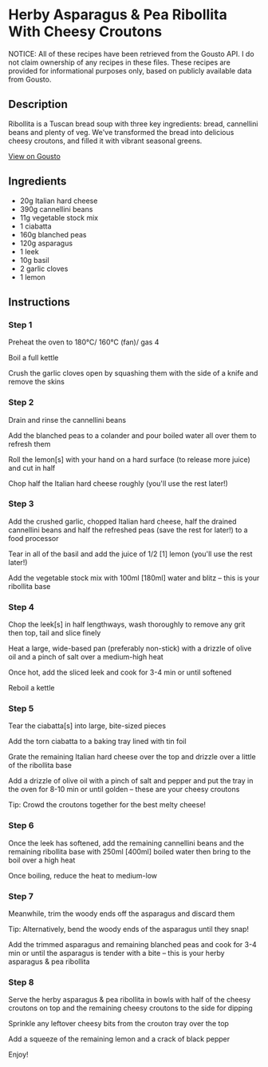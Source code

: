 # Herby Asparagus & Pea Ribollita With Cheesy Croutons

NOTICE: All of these recipes have been retrieved from the Gousto API. I do not claim ownership of any recipes in these files. These recipes are provided for informational purposes only, based on publicly available data from Gousto.

## Description

Ribollita is a Tuscan bread soup with three key ingredients: bread, cannellini beans and plenty of veg. We've transformed the bread into delicious cheesy croutons, and filled it with vibrant seasonal greens.

[View on Gousto](https://www.gousto.co.uk/recipes/cookbook/herby-british-asparagus-pea-ribollita)

## Ingredients

- 20g Italian hard cheese
- 390g cannellini beans
- 11g vegetable stock mix
- 1 ciabatta
- 160g blanched peas
- 120g asparagus
- 1 leek
- 10g basil
- 2 garlic cloves
- 1 lemon

## Instructions


### Step 1

Preheat the oven to 180°C/ 160°C (fan)/ gas 4

Boil a full kettle

Crush the garlic cloves open by squashing them with the side of a knife and remove the skins


### Step 2

Drain and rinse the cannellini beans

Add the blanched peas to a colander and pour boiled water all over them to refresh them

Roll the lemon<span class="text-danger">[s]</span> with your hand on a hard surface (to release more juice) and cut in half

Chop half the Italian hard cheese roughly (you'll use the rest later!)


### Step 3

Add the crushed garlic, chopped Italian hard cheese, half the drained cannellini beans and half the refreshed peas (save the rest for later!) to a food processor

Tear in all of the basil and add the juice of 1/2 <span class="text-danger">[1]</span> lemon (you'll use the rest later!)

Add the vegetable stock mix with 100ml <span class="text-danger">[180ml]</span> water and blitz – this is your ribollita base


### Step 4

Chop the leek<span class="text-danger">[s]</span> in half lengthways, wash thoroughly to remove any grit then top, tail and slice finely

Heat a large, wide-based pan (preferably non-stick) with a drizzle of olive oil and a pinch of salt over a medium-high heat

Once hot, add the sliced leek and cook for 3-4 min or until softened

Reboil a kettle


### Step 5

Tear the ciabatta<span class="text-danger">[s]</span> into large, bite-sized pieces

Add the torn ciabatta to a baking tray lined with tin foil

Grate the remaining Italian hard cheese over the top and drizzle over a little of the ribollita base

Add a drizzle of olive oil with a pinch of salt and pepper and put the tray in the oven for 8-10 min or until golden – these are your cheesy croutons

Tip: Crowd the croutons together for the best melty cheese!


### Step 6

Once the leek has softened, add the remaining cannellini beans and the remaining ribollita base with 250ml <span class="text-danger">[400ml]</span> boiled water then bring to the boil over a high heat

Once boiling, reduce the heat to medium-low


### Step 7

Meanwhile, trim the woody ends off the asparagus and discard them

Tip: Alternatively, bend the woody ends of the asparagus until they snap!

Add the trimmed asparagus and remaining blanched peas and cook for 3-4 min or until the asparagus is tender with a bite – this is your herby asparagus & pea ribollita

### Step 8

Serve the herby asparagus & pea ribollita in bowls with half of the cheesy croutons on top and the remaining cheesy croutons to the side for dipping

Sprinkle any leftover cheesy bits from the crouton tray over the top

Add a squeeze of the remaining lemon and a crack of black pepper

Enjoy!

